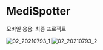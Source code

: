 # MediSpotter
모바일 응용: 최종 프로젝트

![02_20210793_1](https://github.com/2hy2on/MediSpotter/assets/80164690/629b4493-f891-46fc-b549-ffbc29f0e88b)
![02_20210793_2](https://github.com/2hy2on/MediSpotter/assets/80164690/26f7b69b-f7c2-4173-820d-086472d25f4b)
